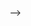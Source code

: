 <!-- ### Hi there 👋

- 🔭 I’m currently working on Front Development
- 🌱 I’m currently learning Kubernetes/Linux/Docker/React
- 👯 I’m looking to collaborate on ...
- 🤔 I’m looking for help with ...
- 💬 Ask me about Linux
- 📫 How to reach me: ...
- 😄 Pronouns: ...
- ⚡ Fun fact: ...

<!--
**raojinlin/raojinlin** is a ✨ _special_ ✨ repository because its `README.md` (this file) appears on your GitHub profile.

Here are some ideas to get you started:

- 🔭 I’m currently working on ...
- 🌱 I’m currently learning ...
- 👯 I’m looking to collaborate on ...
- 🤔 I’m looking for help with ...
- 💬 Ask me about ...
- 📫 How to reach me: ...
- 😄 Pronouns: ...
- ⚡ Fun fact: ...
-->
 -->
